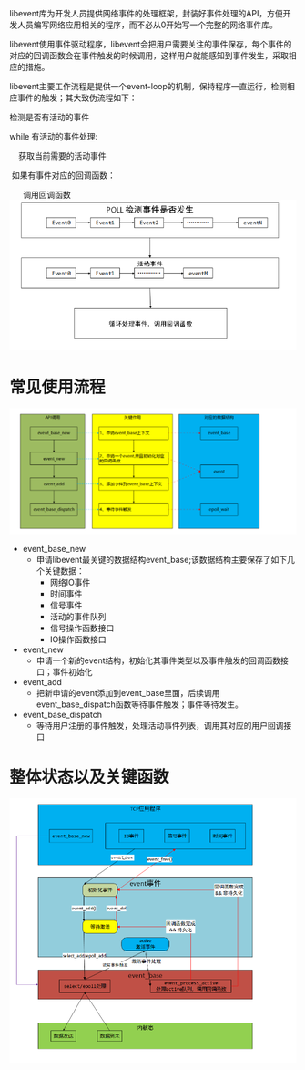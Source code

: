 libevent库为开发人员提供网络事件的处理框架，封装好事件处理的API，方便开发人员编写网络应用相关的程序，而不必从0开始写一个完整的网络事件库。

libevent使用事件驱动程序，libevent会把用户需要关注的事件保存，每个事件的对应的回调函数会在事件触发的时候调用，这样用户就能感知到事件发生，采取相应的措施。

libevent主要工作流程是提供一个event-loop的机制，保持程序一直运行，检测相应事件的触发；其大致伪流程如下：

检测是否有活动的事件

while 有活动的事件处理:

    获取当前需要的活动事件

 如果有事件对应的回调函数：

      调用回调函数
![](images/Pasted%20image%2020241207233733.png)
# 常见使用流程
![](images/Pasted%20image%2020241207234221.png)
- event_base_new
	- 申请libevent最关键的数据结构event_base;该数据结构主要保存了如下几个关键数据：
		- 网络IO事件
		- 时间事件
		- 信号事件
		- 活动的事件队列
		- 信号操作函数接口
		- IO操作函数接口
- event_new
	- 申请一个新的event结构，初始化其事件类型以及事件触发的回调函数接口；事件初始化
- event_add
	- 把新申请的event添加到event_base里面，后续调用event_base_dispatch函数等待事件触发；事件等待发生。
- event_base_dispatch
	- 等待用户注册的事件触发，处理活动事件列表，调用其对应的用户回调接口

# 整体状态以及关键函数
![](images/Pasted%20image%2020241207235137.png)